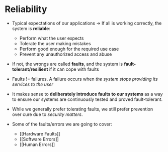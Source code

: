 # Reliability

- Typical expectations of our applications -> If all is working correctly, the
system is **reliable**:
   - Perform what the user expects
   - Tolerate the user making mistakes
   - Perform good enough for the required use case
   - Prevent any unauthorized access and abuse

- If not, the wrongs are called **faults**, and the system is **fault-tolerant/resilient** if it can cope with faults

- Faults != failures. A failure occurs when *the system stops providing its
services to the user*

- It makes sense to **deliberately introduce faults to our systems** as a way to
  ensure our systems are continuously tested and proved fault-tolerant.

- While we generally prefer tolerating faults, we still prefer prevention over cure due to *security matters*.

- Some of the faults/errors we are going to cover:
  - [[Hardware Faults]]
  - [[Software Errors]]
  - [[Human Errors]]
